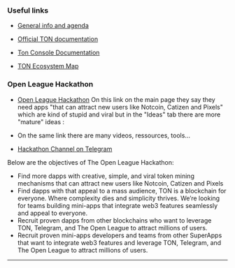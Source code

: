 ### Useful links

- [General info and agenda](https://lu.ma/uulxeexl)

- [Official TON documentation](https://docs.ton.org/develop/dapps)
- [Ton Console Documentation](https://docs.tonconsole.com/)

- [TON Ecosystem Map](https://github.com/ton-society/ecosystem-map)

### Open League Hackathon
- [Open League Hackathon](https://dorahacks.io/hackathon/the-open-league-hackathon/ideaism)
  On this link on the main page they say they need apps "that can attract new users like Notcoin, Catizen and Pixels" which are kind of stupid and viral but in the "Ideas" tab there are more "mature" ideas :

 - On the same link there are many videos, ressources, tools...

- [Hackathon Channel on Telegram](https://t.me/hackatonx)

Below are the objectives of The Open League Hackathon:

- Find more dapps with creative, simple, and viral token mining mechanisms that can attract new users like Notcoin, Catizen and Pixels
- Find dapps with that appeal to a mass audience, TON is a blockchain for everyone. Where complexity dies and simplicity thrives. We’re looking for teams building mini-apps that integrate web3 features seamlessly and appeal to everyone.
 - Recruit proven dapps from other blockchains who want to leverage TON, Telegram, and The Open League to attract millions of users.
- Recruit proven mini-apps developers and teams from other SuperApps that want to integrate web3 features and leverage TON, Telegram, and The Open League to attract millions of users.


______________________

